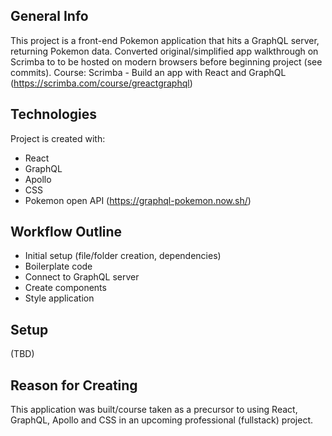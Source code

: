 ## General Info
This project is a front-end Pokemon application that hits a GraphQL server, returning Pokemon data.
Converted original/simplified app walkthrough on Scrimba to to be hosted on modern browsers before beginning project (see commits).
Course: Scrimba - Build an app with React and GraphQL (https://scrimba.com/course/greactgraphql)

## Technologies
Project is created with:
* React
* GraphQL
* Apollo
* CSS
* Pokemon open API (https://graphql-pokemon.now.sh/)

## Workflow Outline
* Initial setup (file/folder creation, dependencies)
* Boilerplate code
* Connect to GraphQL server
* Create components
* Style application

## Setup
(TBD)

## Reason for Creating
This application was built/course taken as a precursor to using React, GraphQL, Apollo and CSS in an upcoming
professional (fullstack) project.
